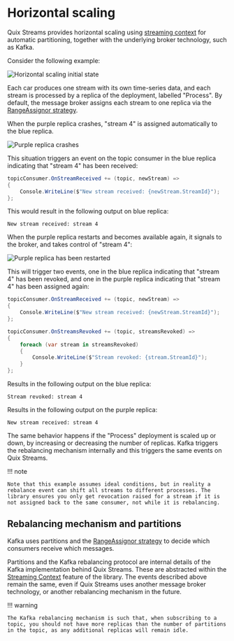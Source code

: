 # Horizontal scaling

Quix Streams provides horizontal scaling using [streaming context](streaming-context.md) for automatic partitioning, together with the underlying broker technology, such as Kafka.

Consider the following example:

![Horizontal scaling initial state](../images/QuixHorizontalScaling1.png)

Each car produces one stream with its own time-series data, and each stream is processed by a replica of the deployment, labelled "Process". By default, the message broker assigns each stream to one replica via the [RangeAssignor strategy](https://kafka.apache.org/23/javadoc/org/apache/kafka/clients/consumer/RangeAssignor.html).

When the purple replica crashes, "stream 4" is assigned automatically to the blue replica.

![Purple replica crashes](../images/QuixHorizontalScaling2.png)

This situation triggers an event on the topic consumer in the blue replica indicating that "stream 4" has been received:

``` csharp
topicConsumer.OnStreamReceived += (topic, newStream) =>
{
    Console.WriteLine($"New stream received: {newStream.StreamId}");
};
```

This would result in the following output on blue replica:

``` console
New stream received: stream 4
```

When the purple replica restarts and becomes available again, it signals to the broker, and takes control of "stream 4":

![Purple replica has been restarted](../images/QuixHorizontalScaling3.png)

This will trigger two events, one in the blue replica indicating that "stream 4" has been revoked, and one in the purple replica indicating that "stream 4" has been assigned again:

``` csharp
topicConsumer.OnStreamReceived += (topic, newStream) =>
{
    Console.WriteLine($"New stream received: {newStream.StreamId}");
};

topicConsumer.OnStreamsRevoked += (topic, streamsRevoked) =>
{
    foreach (var stream in streamsRevoked)
    {
        Console.WriteLine($"Stream revoked: {stream.StreamId}");
    }
};
```

Results in the following output on the blue replica:

``` console
Stream revoked: stream 4
```

Results in the following output on the purple replica:

``` console
New stream received: stream 4
```

The same behavior happens if the "Process" deployment is scaled up or down, by increasing or decreasing the number of replicas. Kafka triggers the rebalancing mechanism internally and this triggers the same events on Quix Streams. 

!!! note

    Note that this example assumes ideal conditions, but in reality a rebalance event can shift all streams to different processes. The library ensures you only get revocation raised for a stream if it is not assigned back to the same consumer, not while it is rebalancing.

## Rebalancing mechanism and partitions

Kafka uses partitions and the [RangeAssignor strategy](https://kafka.apache.org/23/javadoc/org/apache/kafka/clients/consumer/RangeAssignor.html) to decide which consumers receive which messages. 

Partitions and the Kafka rebalancing protocol are internal details of the Kafka implementation behind Quix Streams. These are abstracted within the [Streaming Context](streaming-context.md) feature of the library. The events described above remain the same, even if Quix Streams uses another message broker technology, or another rebalancing mechanism in the future.

!!! warning

    The Kafka rebalancing mechanism is such that, when subscribing to a topic, you should not have more replicas than the number of partitions in the topic, as any additional replicas will remain idle.
